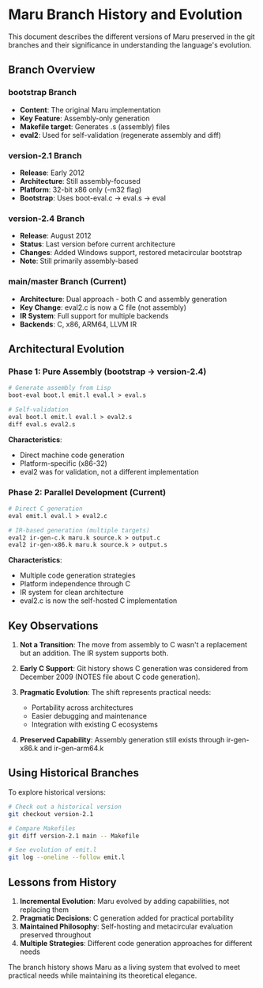 # Maru Branch History and Evolution

This document describes the different versions of Maru preserved in the git branches and their significance in understanding the language's evolution.

## Branch Overview

### bootstrap Branch
- **Content**: The original Maru implementation
- **Key Feature**: Assembly-only generation
- **Makefile target**: Generates .s (assembly) files
- **eval2**: Used for self-validation (regenerate assembly and diff)

### version-2.1 Branch  
- **Release**: Early 2012
- **Architecture**: Still assembly-focused
- **Platform**: 32-bit x86 only (-m32 flag)
- **Bootstrap**: Uses boot-eval.c → eval.s → eval

### version-2.4 Branch
- **Release**: August 2012
- **Status**: Last version before current architecture
- **Changes**: Added Windows support, restored metacircular bootstrap
- **Note**: Still primarily assembly-based

### main/master Branch (Current)
- **Architecture**: Dual approach - both C and assembly generation
- **Key Change**: eval2.c is now a C file (not assembly)
- **IR System**: Full support for multiple backends
- **Backends**: C, x86, ARM64, LLVM IR

## Architectural Evolution

### Phase 1: Pure Assembly (bootstrap → version-2.4)
```makefile
# Generate assembly from Lisp
boot-eval boot.l emit.l eval.l > eval.s

# Self-validation
eval boot.l emit.l eval.l > eval2.s
diff eval.s eval2.s
```

**Characteristics**:
- Direct machine code generation
- Platform-specific (x86-32)
- eval2 was for validation, not a different implementation

### Phase 2: Parallel Development (Current)
```makefile
# Direct C generation
eval emit.l eval.l > eval2.c

# IR-based generation (multiple targets)
eval2 ir-gen-c.k maru.k source.k > output.c
eval2 ir-gen-x86.k maru.k source.k > output.s
```

**Characteristics**:
- Multiple code generation strategies
- Platform independence through C
- IR system for clean architecture
- eval2.c is now the self-hosted C implementation

## Key Observations

1. **Not a Transition**: The move from assembly to C wasn't a replacement but an addition. The IR system supports both.

2. **Early C Support**: Git history shows C generation was considered from December 2009 (NOTES file about C code generation).

3. **Pragmatic Evolution**: The shift represents practical needs:
   - Portability across architectures
   - Easier debugging and maintenance
   - Integration with existing C ecosystems

4. **Preserved Capability**: Assembly generation still exists through ir-gen-x86.k and ir-gen-arm64.k

## Using Historical Branches

To explore historical versions:

```bash
# Check out a historical version
git checkout version-2.1

# Compare Makefiles
git diff version-2.1 main -- Makefile

# See evolution of emit.l
git log --oneline --follow emit.l
```

## Lessons from History

1. **Incremental Evolution**: Maru evolved by adding capabilities, not replacing them
2. **Pragmatic Decisions**: C generation added for practical portability
3. **Maintained Philosophy**: Self-hosting and metacircular evaluation preserved throughout
4. **Multiple Strategies**: Different code generation approaches for different needs

The branch history shows Maru as a living system that evolved to meet practical needs while maintaining its theoretical elegance.